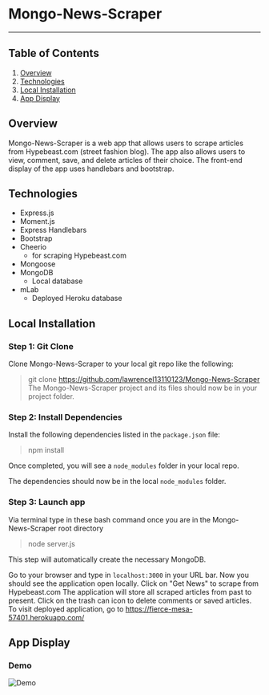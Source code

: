 # Mongo-News-Scraper
----------
## Table of Contents 
1. [Overview](#overview)
2. [Technologies](#technologies)
3. [Local Installation](#installation)
4. [App Display](#display)

<a name="overview"></a>
## Overview 
Mongo-News-Scraper is a web app that allows users to scrape articles from Hypebeast.com (street fashion blog). The app also allows users to view, comment, save, and delete articles of their choice. The front-end display of the app uses handlebars and bootstrap.  

<a name="technologies"></a>
## Technologies
 - Express.js 
 - Moment.js
 - Express Handlebars
 - Bootstrap
 - Cheerio
 	- for scraping Hypebeast.com 
 - Mongoose 
 - MongoDB
 	- Local database
 - mLab 
 	- Deployed Heroku database 

<a name="installation"></a>
## Local Installation
### Step 1: Git Clone
Clone Mongo-News-Scraper to your local git repo like the following:
> git clone https://github.com/lawrencel13110123/Mongo-News-Scraper
The Mongo-News-Scraper project and its files should now be in your project folder.

### Step 2: Install Dependencies
Install the following dependencies listed in the `package.json` file: 

> npm install

Once completed, you will see a `node_modules` folder in your local repo.

The dependencies should now be in the local `node_modules` folder.

### Step 3: Launch app 
Via terminal type in these bash command once you are in the Mongo-News-Scraper root directory 
> node server.js 

This step will automatically create the necessary MongoDB. 

Go to your browser and type in `localhost:3000` in your URL bar. Now you should see the application open locally.
Click on "Get News" to scrape from Hypebeast.com 
The application will store all scraped articles from past to present. 
Click on the trash can icon to delete comments or saved articles. 
To visit deployed application, go to https://fierce-mesa-57401.herokuapp.com/

<a name="display"></a>
## App Display
### Demo
![Demo](/public/assets/images/demo.gif)